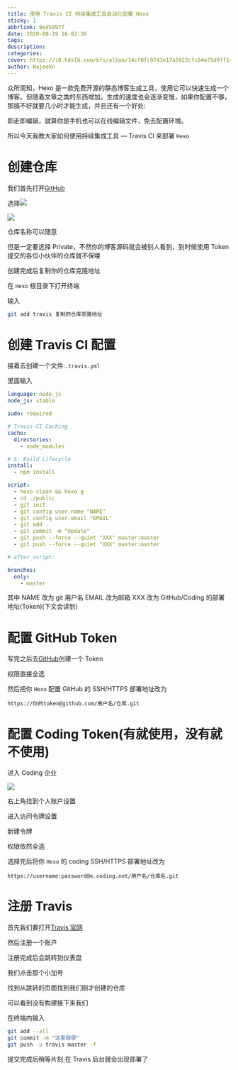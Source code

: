 ```yaml
---
title: 使用 Travis CI 持续集成工具自动化部署 Hexo
sticky: 1
abbrlink: 9ed5997f
date: 2020-08-19 16:02:36
tags:
description:
categories:
cover: https://i0.hdslb.com/bfs/album/14cf0fc9743e17a5922cfc84e75d9ff141d8a8b2.png
author: Hajeekn
---
```


众所周知，Hexo 是一款免费开源的静态博客生成工具，使用它可以快速生成一个博客。但随着文章之类的东西增加，生成的速度也会逐渐变慢，如果你配置不够，那搞不好就要几小时才能生成，并且还有一个好处:

即走即编辑，就算你是手机也可以在线编辑文件，免去配置环境。

所以今天我教大家如何使用持续集成工具 — Travis CI 来部署 `Hexo`

# 创建仓库

我们首先打开[GitHub](https://github.com/)

选择![](https://i0.hdslb.com/bfs/album/3f5f3270d62ba5ebe01d38c73497795b2ba92225.png)

![](https://i0.hdslb.com/bfs/album/fa1732c3e3532924df85d276a9efc6a0b87d9782.png)

仓库名称可以随意

但是一定要选择 Private，不然你的博客源码就会被别人看到，到时候使用 Token 提交的各位小伙伴的仓库就不保喽

创建完成后复制你的仓库克隆地址

在 `Hexo` 根目录下打开终端

输入

```bash
git add travis 复制的仓库克隆地址
```

# 创建 Travis CI 配置

接着去创建一个文件:`.travis.yml`

里面输入

```yaml
language: node_js
node_js: stable

sudo: required

# Travis-CI Caching
cache:
  directories:
    - node_modules

# S: Build Lifecycle
install:
  - npm install

script:
  - hexo clean && hexo g
  - cd ./public
  - git init
  - git config user.name "NAME"
  - git config user.email "EMAIL"
  - git add .
  - git commit -m "Update"
  - git push --force --quiet "XXX" master:master
  - git push --force --quiet "XXX" master:master

# after_script:

branches:
  only:
    - master
```

其中 NAME 改为 git 用户名 EMAIL 改为邮箱 XXX 改为 GitHub/Coding 的部署地址(Token)(下文会讲到)

# 配置 GitHub Token

写完之后去[GitHub](https://github.com/settings/tokens)创建一个 Token

权限直接全选

然后把你 `Hexo` 配置 GitHub 的 SSH/HTTPS 部署地址改为

```
https://你的token@github.com/用户名/仓库.git
```

# 配置 Coding Token(有就使用，没有就不使用)

进入 Coding 企业

![](https://i0.hdslb.com/bfs/album/3b2a825fbe3cae36f5bef56cec594081ae998601.png)

右上角找到个人账户设置

进入访问令牌设置

新建令牌

权限依然全选

选择完后将你 `Hexo` 的 coding SSH/HTTPS 部署地址改为

```
https://username:password@e.coding.net/用户名/仓库名.git
```

# 注册 Travis

首先我们要打开[Travis 官网](https://travis-ci.com/)

然后注册一个账户

注册完成后会跳转到仪表盘

我们点击那个小加号

找到从跳转的页面找到我们刚才创建的仓库

可以看到没有构建接下来我们

在终端内输入

```bash
git add --all
git commit -m "这里随便"
git push -u travis master -f
```

提交完成后稍等片刻,在 Travis 后台就会出现部署了

